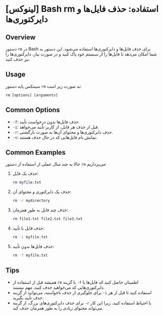 # [لینوکس] Bash rm استفاده: حذف فایل‌ها و دایرکتوری‌ها

## Overview
دستور `rm` در Bash برای حذف فایل‌ها و دایرکتوری‌ها استفاده می‌شود. این دستور به شما امکان می‌دهد تا فایل‌ها را از سیستم خود پاک کنید و در صورت نیاز، دایرکتوری‌ها را نیز حذف کنید.

## Usage
سینتکس پایه دستور `rm` به صورت زیر است:

```
rm [options] [arguments]
```

## Common Options
- `-f`: حذف فایل‌ها بدون درخواست تأیید.
- `-i`: قبل از حذف هر فایل، از کاربر تأیید می‌خواهد.
- `-r`: حذف دایرکتوری‌ها و محتوای آن‌ها به صورت بازگشتی.
- `-v`: نمایش نام فایل‌هایی که در حال حذف هستند.

## Common Examples
حالا به چند مثال عملی از استفاده از دستور `rm` می‌پردازیم:

1. حذف یک فایل:
   ```bash
   rm myfile.txt
   ```

2. حذف یک دایرکتوری و محتوای آن:
   ```bash
   rm -r mydirectory
   ```

3. حذف چند فایل به طور همزمان:
   ```bash
   rm file1.txt file2.txt file3.txt
   ```

4. حذف فایل با تأیید:
   ```bash
   rm -i myfile.txt
   ```

5. حذف فایل‌ها بدون تأیید:
   ```bash
   rm -f myfile.txt
   ```

## Tips
- همیشه قبل از استفاده از `rm` با گزینه `-f` اطمینان حاصل کنید که فایل‌ها یا دایرکتوری‌هایی که می‌خواهید حذف کنید، مهم نیستند.
- برای جلوگیری از حذف ناخواسته، می‌توانید از گزینه `-i` استفاده کنید تا قبل از هر حذف تأیید بگیرید.
- برای حذف دایرکتوری‌های بزرگ، از گزینه `-r` با احتیاط استفاده کنید، زیرا این کار می‌تواند محتوای زیادی را به طور همزمان حذف کند.